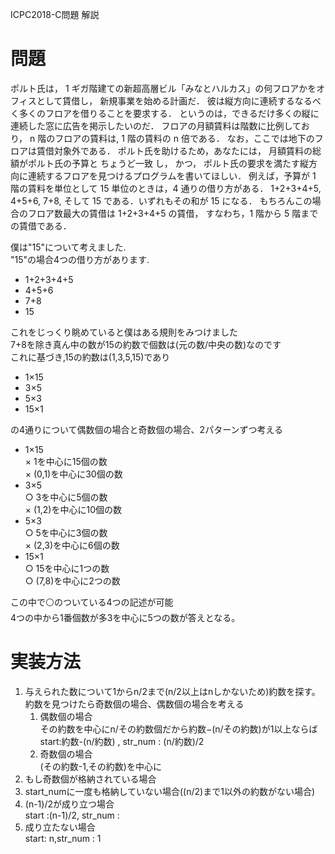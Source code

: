 ICPC2018-C問題 解説
# 問題
ポルト氏は， 1 ギガ階建ての新超高層ビル「みなとハルカス」の何フロアかをオフィスとして賃借し， 新規事業を始める計画だ． 彼は縦方向に連続するなるべく多くのフロアを借りることを要求する． というのは，できるだけ多くの縦に連続した窓に広告を掲示したいのだ． フロアの月額賃料は階数に比例しており， n 階のフロアの賃料は, 1 階の賃料の n 倍である． なお，ここでは地下のフロアは賃借対象外である． ポルト氏を助けるため，あなたには， 月額賃料の総額がポルト氏の予算と ちょうど一致 し， かつ， ポルト氏の要求を満たす縦方向に連続するフロアを見つけるプログラムを書いてほしい． 
例えば，予算が 1 階の賃料を単位として 15 単位のときは，4 通りの借り方がある． 1+2+3+4+5, 4+5+6, 7+8, そして 15 である．いずれもその和が 15 になる． もちろんこの場合のフロア数最大の賃借は 1+2+3+4+5 の賃借， すなわち，1 階から 5 階までの賃借である． 

僕は"15"について考えました.  
"15"の場合4つの借り方があります.  
- 1+2+3+4+5  
- 4+5+6  
- 7+8  
- 15  

    
これをじっくり眺めていると僕はある規則をみつけました  
7+8を除き真ん中の数が15の約数で個数は(元の数/中央の数)なのです  
これに基づき,15の約数は(1,3,5,15)であり
- 1×15  
- 3×5  
- 5×3  
- 15×1  

  
の4通りについて偶数個の場合と奇数個の場合、2パターンずつ考える  
- 1×15  
× 1を中心に15個の数   
× (0,1)を中心に30個の数  
- 3×5  
○ 3を中心に5個の数  
× (1,2)を中心に10個の数  
- 5×3  
○ 5を中心に3個の数  
× (2,3)を中心に6個の数  
- 15×1  
○ 15を中心に1つの数  
○ (7,8)を中心に2つの数  

この中で⚪のついている4つの記述が可能  
4つの中から1番個数が多3を中心に5つの数が答えとなる。  
# 実装方法
1. 与えられた数について1からn/2まで(n/2以上はnしかないため)約数を探す。  
約数を見つけたら奇数個の場合、偶数個の場合を考える  
    1. 偶数個の場合  
その約数を中心にn/その約数個だから約数−(n/その約数)が1以上ならば  
start:約数-(n/約数) , str_num : (n/約数)/2  
    1. 奇数個の場合  
(その約数-1,その約数)を中心に  
1. もし奇数個が格納されている場合
1. start_numに一度も格納していない場合((n/2)まで1以外の約数がない場合)  
1. (n-1)/2が成り立つ場合  
start :(n-1)/2, str_num :  
1. 成り立たない場合  
start: n,str_num : 1